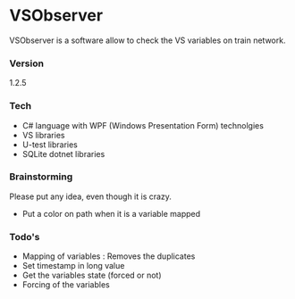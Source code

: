 # VSObserver

VSObserver is a software allow to check the VS variables on train network.

### Version
1.2.5

### Tech

* C# language with WPF (Windows Presentation Form) technolgies
* VS libraries
* U-test libraries
* SQLite dotnet libraries

### Brainstorming

Please put any idea, even though it is crazy.

* Put a color on path when it is a variable mapped

### Todo's

 - Mapping of variables : Removes the duplicates
 - Set timestamp in long value
 - Get the variables state (forced or not)
 - Forcing of the variables

